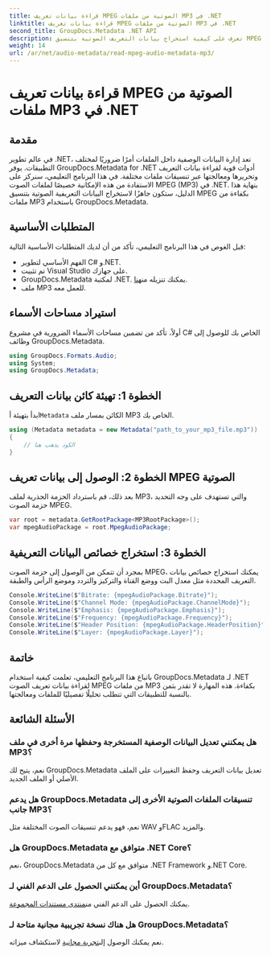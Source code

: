 ```yaml
---
title: قراءة بيانات تعريف MPEG الصوتية من ملفات MP3 في .NET
linktitle: قراءة بيانات تعريف MPEG الصوتية من ملفات MP3 في .NET
second_title: GroupDocs.Metadata .NET API
description: تعرف على كيفية استخراج بيانات التعريف الصوتية بتنسيق MPEG من ملفات MP3 في .NET باستخدام GroupDocs.Metadata. تعزيز قدرات تحليل الملفات الخاصة بك.
weight: 14
url: /ar/net/audio-metadata/read-mpeg-audio-metadata-mp3/
---
```


# قراءة بيانات تعريف MPEG الصوتية من ملفات MP3 في .NET

## مقدمة
في عالم تطوير .NET، تعد إدارة البيانات الوصفية داخل الملفات أمرًا ضروريًا لمختلف التطبيقات. يوفر GroupDocs.Metadata for .NET أدوات قوية لقراءة بيانات التعريف وتحريرها ومعالجتها عبر تنسيقات ملفات مختلفة. في هذا البرنامج التعليمي، سنركز على الاستفادة من هذه الإمكانية خصيصًا لملفات الصوت MPEG (MP3) في .NET. بنهاية هذا الدليل، ستكون جاهزًا لاستخراج البيانات التعريفية الصوتية بتنسيق MPEG بكفاءة من ملفات MP3 باستخدام GroupDocs.Metadata.
## المتطلبات الأساسية
قبل الغوص في هذا البرنامج التعليمي، تأكد من أن لديك المتطلبات الأساسية التالية:
- الفهم الأساسي لتطوير C# و.NET.
- تم تثبيت Visual Studio على جهازك.
-  GroupDocs.Metadata لمكتبة .NET. يمكنك تنزيله من[هنا](https://releases.groupdocs.com/metadata/net/).
- ملف MP3 للعمل معه.
## استيراد مساحات الأسماء
أولاً، تأكد من تضمين مساحات الأسماء الضرورية في مشروع C# الخاص بك للوصول إلى وظائف GroupDocs.Metadata.
```csharp
using GroupDocs.Formats.Audio;
using System;
using GroupDocs.Metadata;
```
## الخطوة 1: تهيئة كائن بيانات التعريف
 ابدأ بتهيئة أ`Metadata` الكائن بمسار ملف MP3 الخاص بك.
```csharp
using (Metadata metadata = new Metadata("path_to_your_mp3_file.mp3"))
{
    // الكود يذهب هنا
}
```
## الخطوة 2: الوصول إلى بيانات تعريف MPEG الصوتية
بعد ذلك، قم باسترداد الحزمة الجذرية لملف MP3، والتي تستهدف على وجه التحديد حزمة الصوت MPEG.
```csharp
var root = metadata.GetRootPackage<MP3RootPackage>();
var mpegAudioPackage = root.MpegAudioPackage;
```
## الخطوة 3: استخراج خصائص البيانات التعريفية
بمجرد أن تتمكن من الوصول إلى حزمة الصوت MPEG، يمكنك استخراج خصائص بيانات التعريف المحددة مثل معدل البت ووضع القناة والتركيز والتردد وموضع الرأس والطبقة.
```csharp
Console.WriteLine($"Bitrate: {mpegAudioPackage.Bitrate}");
Console.WriteLine($"Channel Mode: {mpegAudioPackage.ChannelMode}");
Console.WriteLine($"Emphasis: {mpegAudioPackage.Emphasis}");
Console.WriteLine($"Frequency: {mpegAudioPackage.Frequency}");
Console.WriteLine($"Header Position: {mpegAudioPackage.HeaderPosition}");
Console.WriteLine($"Layer: {mpegAudioPackage.Layer}");
```
## خاتمة
باتباع هذا البرنامج التعليمي، تعلمت كيفية استخدام GroupDocs.Metadata لـ .NET لقراءة بيانات تعريف الصوت MPEG من ملفات MP3 بكفاءة. هذه المهارة لا تقدر بثمن بالنسبة للتطبيقات التي تتطلب تحليلًا تفصيليًا للملفات ومعالجتها.

## الأسئلة الشائعة
### هل يمكنني تعديل البيانات الوصفية المستخرجة وحفظها مرة أخرى في ملف MP3؟
نعم، يتيح لك GroupDocs.Metadata تعديل بيانات التعريف وحفظ التغييرات على الملف الأصلي أو الملف الجديد.
### هل يدعم GroupDocs.Metadata تنسيقات الملفات الصوتية الأخرى إلى جانب MP3؟
نعم، فهو يدعم تنسيقات الصوت المختلفة مثل WAV وFLAC والمزيد.
### هل GroupDocs.Metadata متوافق مع .NET Core؟
نعم، GroupDocs.Metadata متوافق مع كل من .NET Framework و.NET Core.
### أين يمكنني الحصول على الدعم الفني لـ GroupDocs.Metadata؟
 يمكنك الحصول على الدعم الفني من[منتدى مستندات المجموعة](https://forum.groupdocs.com/c/metadata/14).
### هل هناك نسخة تجريبية مجانية متاحة لـ GroupDocs.Metadata؟
 نعم يمكنك الوصول إلى[تجربة مجانية](https://releases.groupdocs.com/) لاستكشاف ميزاته.